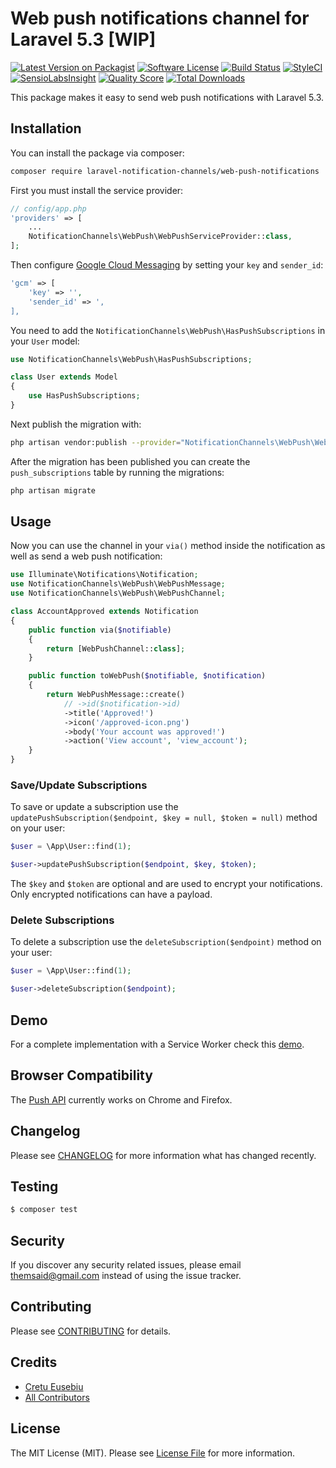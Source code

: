 # Web push notifications channel for Laravel 5.3 [WIP]

[![Latest Version on Packagist](https://img.shields.io/packagist/v/laravel-notification-channels/webpush.svg?style=flat-square)](https://packagist.org/packages/laravel-notification-channels/webpush)
[![Software License](https://img.shields.io/badge/license-MIT-brightgreen.svg?style=flat-square)](LICENSE.md)
[![Build Status](https://img.shields.io/travis/laravel-notification-channels/webpush/master.svg?style=flat-square)](https://travis-ci.org/laravel-notification-channels/webpush)
[![StyleCI](https://styleci.io/repos/xxx/shield)](https://styleci.io/repos/xxx)
[![SensioLabsInsight](https://img.shields.io/sensiolabs/i/xxx.svg?style=flat-square)](https://insight.sensiolabs.com/projects/xxx)
[![Quality Score](https://img.shields.io/scrutinizer/g/laravel-notification-channels/webpush.svg?style=flat-square)](https://scrutinizer-ci.com/g/laravel-notification-channels/webpush)
[![Total Downloads](https://img.shields.io/packagist/dt/laravel-notification-channels/webpush.svg?style=flat-square)](https://packagist.org/packages/laravel-notification-channels/webpush)

This package makes it easy to send web push notifications with Laravel 5.3.


## Installation

You can install the package via composer:

``` bash
composer require laravel-notification-channels/web-push-notifications
```

First you must install the service provider:

``` php
// config/app.php
'providers' => [
    ...
    NotificationChannels\WebPush\WebPushServiceProvider::class,
];
```

Then configure [Google Cloud Messaging](https://console.cloud.google.com) by setting your `key` and `sender_id`:

``` php
'gcm' => [
    'key' => '',
    'sender_id' => ',
],
```

You need to add the `NotificationChannels\WebPush\HasPushSubscriptions` in your `User` model:

``` php
use NotificationChannels\WebPush\HasPushSubscriptions;

class User extends Model
{
    use HasPushSubscriptions;
}
```

Next publish the migration with:

``` bash
php artisan vendor:publish --provider="NotificationChannels\WebPush\WebPushServiceProvider" --tag="migrations"
```

After the migration has been published you can create the `push_subscriptions` table by running the migrations:

``` bash
php artisan migrate
```

## Usage

Now you can use the channel in your `via()` method inside the notification as well as send a web push notification:

``` php
use Illuminate\Notifications\Notification;
use NotificationChannels\WebPush\WebPushMessage;
use NotificationChannels\WebPush\WebPushChannel;

class AccountApproved extends Notification
{
    public function via($notifiable)
    {
        return [WebPushChannel::class];
    }

    public function toWebPush($notifiable, $notification)
    {
        return WebPushMessage::create()
            // ->id($notification->id)
            ->title('Approved!')
            ->icon('/approved-icon.png')
            ->body('Your account was approved!')
            ->action('View account', 'view_account');
    }
}
```

### Save/Update Subscriptions

To save or update a subscription use the `updatePushSubscription($endpoint, $key = null, $token = null)` method on your user:

``` php
$user = \App\User::find(1);

$user->updatePushSubscription($endpoint, $key, $token);
```

The `$key` and `$token` are optional and are used to encrypt your notifications. Only encrypted notifications can have a payload.

### Delete Subscriptions

To delete a subscription use the `deleteSubscription($endpoint)` method on your user:

``` php
$user = \App\User::find(1);

$user->deleteSubscription($endpoint);
```

## Demo

For a complete implementation with a Service Worker check this [demo](https://github.com/cretueusebiu/laravel-web-push-demo). 

## Browser Compatibility

The [Push API](https://developer.mozilla.org/en/docs/Web/API/Push_API) currently works on Chrome and Firefox.

## Changelog

Please see [CHANGELOG](CHANGELOG.md) for more information what has changed recently.

## Testing
    
``` bash
$ composer test
```

## Security

If you discover any security related issues, please email themsaid@gmail.com instead of using the issue tracker.

## Contributing

Please see [CONTRIBUTING](CONTRIBUTING.md) for details.

## Credits

- [Cretu Eusebiu](https://github.com/cretueusebiu)
- [All Contributors](../../contributors)

## License

The MIT License (MIT). Please see [License File](LICENSE.md) for more information.
